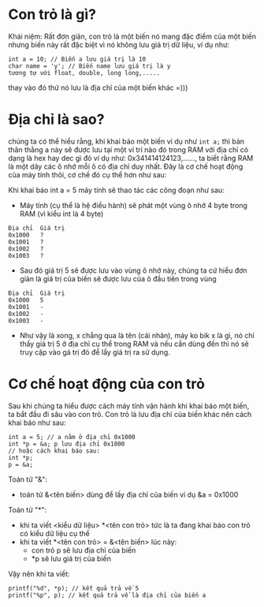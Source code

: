 # Con trỏ là gì?
Khái niệm: Rất đơn giản, con trỏ là một biến nó mang đặc điểm của một biến nhưng biến này rất đặc biệt vì nó không lưu giá trị dữ liệu, ví dụ như:
```
int a = 10; // Biến a lưu giá trị là 10
char name = 'y'; // Biến name lưu giá trị là y
tương tự với float, double, long long,.....
```
thay vào đó thứ nó lưu là địa chỉ của một biến khác =))) 

# Địa chỉ là sao?
chúng ta có thể hiểu rằng, khi khai báo một biến ví dụ như `int a;` thì bản thân thằng a này sẽ được lưu tại một ví trí nào đó trong RAM với địa chỉ có dạng là hex hay dec gì đó ví dụ như: 0x341414124123,......, ta biết rằng RAM là một dãy các ô nhớ mỗi ô có địa chỉ duy nhất. Đây là cơ chế hoạt động của máy tính thôi, cơ chế đó cụ thể hơn như sau:

Khi khai báo int a = 5 máy tính sẽ thao tác các công đoạn như sau:
 - Máy tính (cụ thể là hệ điều hành) sẽ phát một vùng ô nhớ 4 byte trong RAM (vì kiểu int là 4 byte)
```
Địa chỉ  Giá trị
0x1000   ?
0x1001   ?
0x1002   ?
0x1003   ?
```
 - Sau đó giá trị 5 sẽ được lưu vào vùng ô nhớ này, chúng ta cứ hiểu đơn giản là giá trị của biến sẽ được lưu của ô đầu tiên trong vùng 
```
Địa chỉ  Giá trị
0x1000   5 
0x1001   -
0x1002   -
0x1003   -
```
- Như vậy là xong, x chẳng qua là tên (cái nhãn), máy ko bik x là gì, nó chỉ thấy giá trị 5 ở địa chỉ cụ thể trong RAM và nếu cần dùng đến thì nó sẽ truy cập vào gá trị đó để lấy giá trị ra sử dụng.
# Cơ chế hoạt động của con trỏ
Sau khi chúng ta hiểu được cách máy tính vận hành khi khai báo một biến, ta bắt đầu đi sâu vào con trỏ. Con trỏ là lưu địa chỉ của biến khác nên cách khai báo như sau:
```
int a = 5; // a nằm ở địa chỉ 0x1000
int *p = &a; p lưu địa chỉ 0x1000
// hoặc cách khai báo sau:
int *p;
p = &a; 
```
Toán tử "&":
 - toán tử &<tên biến> dùng để lấy địa chỉ của biến ví dụ &a = 0x1000

Toán tử "*": 
 - khi ta viết <kiểu dữ liệu> *<tên con trỏ> tức là ta đang khai báo con trỏ có kiểu dữ liệu cụ thể
 - khi ta viết *<tên con trỏ> = &<tên biến> lúc này:
    - con trỏ p sẽ lưu địa chỉ của biến
    - *p sẽ lưu giá trị của biến
   
Vậy nên khi ta viết:
```
printf("%d", *p); // kết quả trả về 5
printf("%p", p); // kết quả trả về là địa chỉ của biến a
```      
   
